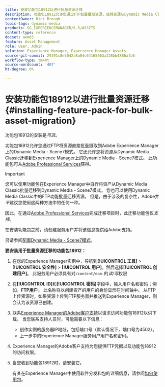 ```yaml
---
title: 安装功能包18912以进行批量资源迁移
description: 功能包18912允许您通过FTP批量摄取资源，或将资源从Dynamic Media Classic迁移到Adobe Experience Manager上的Dynamic Media中。 Adobe支持部门提供了此可选功能包。
contentOwner: Rick Brough
topic-tags: dynamic-media
products: SG_EXPERIENCEMANAGER/6.5/ASSETS
content-type: reference
docset: aem65
feature: Asset Management
role: User, Admin
solution: Experience Manager, Experience Manager Assets
source-git-commit: 29391c8e3042a8a04c64165663a228bb4886afb5
workflow-type: tm+mt
source-wordcount: '407'
ht-degree: 0%

---
```


# 安装功能包18912以进行批量资源迁移{#installing-feature-pack-for-bulk-asset-migration}

功能包18912的安装是&#x200B;*可选*。

功能包18912允许您通过FTP将资源直接批量摄取到Adobe Experience Manager上的Dynamic Media - Scene7模式。 它还允许您将资源从Dynamic Media Classic迁移到Experience Manager上的Dynamic Media - Scene7模式。 此功能包可从[Adobe Professional Services](https://business.adobe.com/customers/consulting-services/main.html)获得。

>[!IMPORTANT]
>
>您可以使用功能包在Experience Manager中自行将资产从Dynamic Media Classic批量迁移到Dynamic Media - Scene7模式。 您也可以使用Dynamic Media Classic中的FTP功能批量迁移资源。 但是，由于涉及的复杂性，Adobe并&#x200B;*不*&#x200B;建议您使用这两种方法中的任何一种。
>
>因此，在通过[Adobe Professional Services](https://business.adobe.com/customers/consulting-services/main.html)完成迁移项目时，此迁移功能包仅&#x200B;*支持*。

在安装功能包之前，请创建服务用户并将该信息提供给Adobe支持。

另请参阅[配置Dynamic Media - Scene7模式](/help/assets/config-dms7.md)。

**要安装用于批量资源迁移的功能包18912：**

1. 在您的Experience Manager实例中，导航到&#x200B;**[!UICONTROL 工具]** > **[!UICONTROL 安全性]** > **[!UICONTROL 用户]**，然后选择&#x200B;**[!UICONTROL 创建用户]**。 此服务用户必须具有对`/content/dam.`的&#x200B;*读/写*&#x200B;权限
1. 在&#x200B;**[!UICONTROL ID]**&#x200B;和&#x200B;**[!UICONTROL 密码]**&#x200B;字段中，输入用户名和密码；例如，**FTP用户**。 此名称将以创建资产的用户的身份显示在时间轴中。 从FTP上传资源时，如果资源上传到FTP服务器并推送到Experience Manager，则会认为该资源已创建。
1. 联系[Experience Manager的Adobe客户支持](https://experienceleague.adobe.com/?support-solution=General#support)以请求访问功能包18912以供下载。 当您联系支持人员时，可能需要以下信息：

   * 创作实例的服务器IP地址，包括端口号（默认情况下，端口号为4502）。
   * 上一步中的Experience Manager服务用户用户名和密码。

1. Experience Manager的Adobe客户支持为您提供FTP凭据以及功能包18912的访问权限。
1. 当您收到功能包18912时，请安装它。

   有关在Experience Manager中使用软件分发和包的详细信息，请参阅[如何使用包](/help/sites-administering/package-manager.md)。

